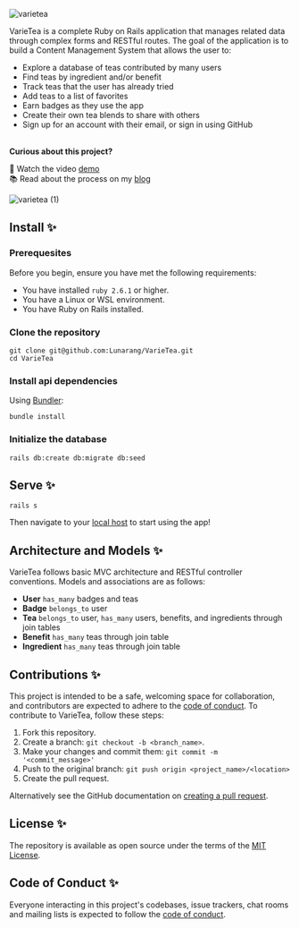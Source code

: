 ![varietea](https://user-images.githubusercontent.com/63659148/192602888-0c922592-71fb-4fe8-91bf-2144d7e35898.jpg)

VarieTea is a complete Ruby on Rails application that manages related data through complex forms and RESTful routes. The goal of the application is to build a Content Management System that allows the user to:

* Explore a database of teas contributed by many users
* Find teas by ingredient and/or benefit
* Track teas that the user has already tried
* Add teas to a list of favorites
* Earn badges as they use the app
* Create their own tea blends to share with others
* Sign up for an account with their email, or sign in using GitHub

</br>
<b>Curious about this project?</b>  

:eyes: Watch the video [demo](https://vimeo.com/702151475)  
:books: Read about the process on my [blog](https://codebaby.hashnode.dev/my-first-rails-project-varietea)  

![varietea (1)](https://user-images.githubusercontent.com/63659148/192603029-7e2fed7d-3f12-4d9a-be0c-4bd7c9b2929b.png)
## Install :sparkles:

### Prerequesites
Before you begin, ensure you have met the following requirements:

* You have installed `ruby 2.6.1` or higher.
* You have a Linux or WSL environment.
* You have Ruby on Rails installed.

### Clone the repository

```shell
git clone git@github.com:Lunarang/VarieTea.git
cd VarieTea
```

### Install api dependencies

Using [Bundler](https://github.com/bundler/bundler):

```shell
bundle install
```

### Initialize the database

```shell
rails db:create db:migrate db:seed
```

## Serve :sparkles:

```shell
rails s
```

Then navigate to your [local host](http://localhost:3000/) to start using the app!

## Architecture and Models :sparkles:

VarieTea follows basic MVC architecture and RESTful controller conventions.
Models and associations are as follows:

* <b>User</b> `has_many` badges and teas
* <b>Badge</b> `belongs_to` user
* <b>Tea</b> `belongs_to` user, `has_many` users, benefits, and ingredients through join tables
* <b>Benefit</b> `has_many` teas through join table
* <b>Ingredient</b> `has_many` teas through join table

## Contributions :sparkles:

This project is intended to be a safe, welcoming space for collaboration, and contributors are expected to adhere to the [code of conduct](https://github.com/lunarang/VarieTea/CODE_OF_CONDUCT.md).
To contribute to VarieTea, follow these steps:

1. Fork this repository.
2. Create a branch: `git checkout -b <branch_name>`.
3. Make your changes and commit them: `git commit -m '<commit_message>'`
4. Push to the original branch: `git push origin <project_name>/<location>`
5. Create the pull request.

Alternatively see the GitHub documentation on [creating a pull request](https://help.github.com/en/github/collaborating-with-issues-and-pull-requests/creating-a-pull-request).

## License :sparkles:

The repository is available as open source under the terms of the [MIT License](https://opensource.org/licenses/MIT).

## Code of Conduct :sparkles:

Everyone interacting in this project's codebases, issue trackers, chat rooms and mailing lists is expected to follow the [code of conduct](https://github.com/lunarang/VarieTea/CODE_OF_CONDUCT.md).
